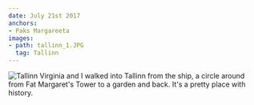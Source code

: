 ```yaml
---
date: July 21st 2017
anchors:
- Paks Margareeta
images:
- path: tallinn_1.JPG
  tag: Tallinn
---
```

![Tallinn](tallinn_1.JPG)
Virginia and I walked into Tallinn from the ship, a circle around from
Fat Margaret's Tower to a garden and back. It's a pretty place with
history.
